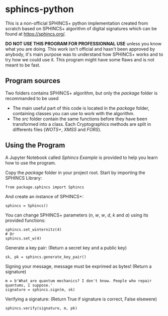 # sphincs-python
This is a non-official SPHINCS+ python implementation created from scratch based on SPHINCS+ algorithm of digital signatures which can be found at https://sphincs.org/.

**DO NOT USE THIS PROGRAM FOR PROFESSIONNAL USE** unless you know what you are doing. This work isn't official and hasn't been approved by anybody, it's main purpose was to understand how SPHINCS+ works and to try how we could use it. This program might have some flaws and is not meant to be fast.

## Program sources
Two folders contains SPHINCS+ algorithm, but only the _package_ folder is recommanded to be used
- The main useful part of this code is located in the _package_ folder, containing classes you can use to work with the algorithm.
- The _src_ folder contain the same functions before they have been transformed into a class. Each Cryptographics methods are split in differents files (_WOTS+_, _XMSS_ and _FORS_).

## Using the Program
A Jupyter Notebook called _Sphincs Example_ is provided to help you learn how to use the program.

Copy the _package_ folder in your project root.
Start by importing the SPHINCS Library:
```
from package.sphincs import Sphincs
```
And create an instance of SPHINCS+:
```
sphincs = Sphincs()
```
You can change SPHINCS+ parameters (_n_, _w_, _w_, _d_, _k_ and _a_) using its provided functions:
```
sphincs.set_winternitz(4)
# Or
sphincs.set_w(4)
```
Generate a key pair: (Return a secret key and a public key)
```
sk, pk = sphincs.generate_key_pair()
```
Signing your message, message must be exprimed as bytes! (Return a signature)
```
m = b'What are quantum mechanics? I don't know. People who repair quantums, I suppose.'
signature = sphincs.sign(m, sk)
```
Verifying a signature: (Return True if signature is correct, False elsewere)
```
sphincs.verify(signature, m, pk)
```


